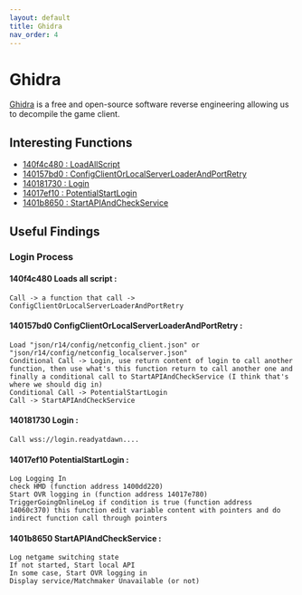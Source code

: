 ```yaml
---
layout: default
title: Ghidra
nav_order: 4
---
```


# Ghidra

[Ghidra] is a free and open-source software reverse engineering allowing us to decompile the game client.

## Interesting Functions

- [140f4c480 : LoadAllScript](#140f4c480-loads-all-script-)
- [140157bd0 : ConfigClientOrLocalServerLoaderAndPortRetry](#140157bd0-configclientorlocalserverloaderandportretry-)
- [140181730 : Login](#140181730-login-)
- [14017ef10 : PotentialStartLogin](#14017ef10-potentialstartlogin-)
- [1401b8650 : StartAPIAndCheckService](#1401b8650-startapiandcheckservice-)

## Useful Findings

### Login Process

#### 140f4c480 Loads all script :
```Call -> a function that call -> ConfigClientOrLocalServerLoaderAndPortRetry```

#### 140157bd0 ConfigClientOrLocalServerLoaderAndPortRetry :

```
Load "json/r14/config/netconfig_client.json" or "json/r14/config/netconfig_localserver.json"
Conditional Call -> Login, use return content of login to call another function, then use what's this function return to call another one and finally a conditional call to StartAPIAndCheckService (I think that's where we should dig in)
Conditional Call -> PotentialStartLogin
Call -> StartAPIAndCheckService
```

#### 140181730 Login :
```Call wss://login.readyatdawn....```

#### 14017ef10 PotentialStartLogin :
```
Log Logging In
check HMD (function address 1400dd220)
Start OVR logging in (function address 14017e780)
TriggerGoingOnlineLog if condition is true (function address 14060c370) this function edit variable content with pointers and do indirect function call through pointers
```

#### 1401b8650 StartAPIAndCheckService :
```
Log netgame switching state
If not started, Start local API
In some case, Start OVR logging in
Display service/Matchmaker Unavailable (or not)
```

[Ghidra]: https://ghidra-sre.org/